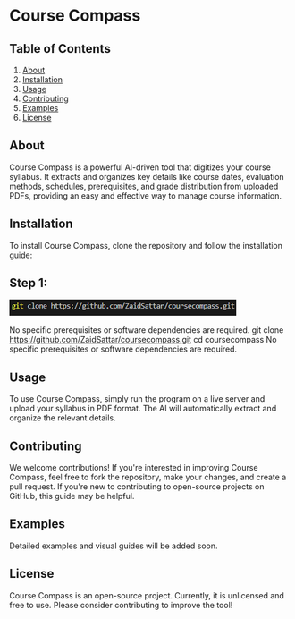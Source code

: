 # Course Compass




## Table of Contents
1. [About](#about)
2. [Installation](#installation)
3. [Usage](#usage)
4. [Contributing](#contributing)
5. [Examples](#examples)
6. [License](#license)

## About
Course Compass is a powerful AI-driven tool that digitizes your course syllabus. It extracts and organizes key details like course dates, evaluation methods, schedules, prerequisites, and grade distribution from uploaded PDFs, providing an easy and effective way to manage course information.

## Installation
To install Course Compass, clone the repository and follow the installation guide:

Step 1:
------------------------------
![Step_1](images/step1.PNG)

No specific prerequisites or software dependencies are required.
git clone https://github.com/ZaidSattar/coursecompass.git
cd coursecompass
No specific prerequisites or software dependencies are required.

## Usage
To use Course Compass, simply run the program on a live server and upload your syllabus in PDF format. The AI will automatically extract and organize the relevant details.

## Contributing
We welcome contributions! If you're interested in improving Course Compass, feel free to fork the repository, make your changes, and create a pull request. If you're new to contributing to open-source projects on GitHub, this guide may be helpful.

## Examples
Detailed examples and visual guides will be added soon.

## License
Course Compass is an open-source project. Currently, it is unlicensed and free to use. Please consider contributing to improve the tool!
